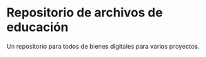 # Repositorio de archivos de educación

Un repositorio para todos de bienes digitales para varios proyectos.
